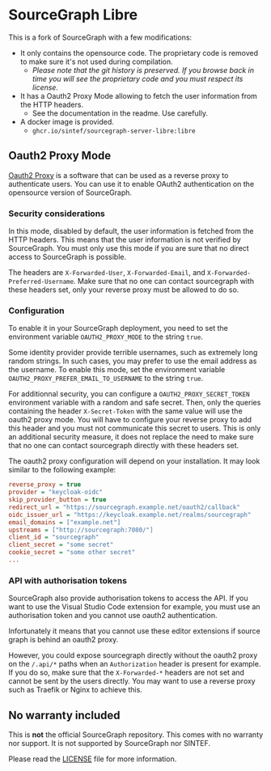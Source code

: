 # SourceGraph Libre

This is a fork of SourceGraph with a few modifications:

 - It only contains the opensource code. The proprietary code is removed to make sure it's not used during compilation.
   - *Please note that the git history is preserved. If you browse back in time you will see the proprietary code and you must respect its license.*
 - It has a Oauth2 Proxy Mode allowing to fetch the user information from the HTTP headers.
   - See the documentation in the readme. Use carefully.
 - A docker image is provided.
   - `ghcr.io/sintef/sourcegraph-server-libre:libre`

## Oauth2 Proxy Mode

[Oauth2 Proxy](https://oauth2-proxy.github.io/oauth2-proxy/) is a software that can be used as a reverse proxy to authenticate users. You can use it to enable OAuth2 authentication on the opensource version of SourceGraph.

### Security considerations

In this mode, disabled by default, the user information is fetched from the HTTP headers. This means that the user information is not verified by SourceGraph. You must only use this mode if you are sure that no direct access to SourceGraph is possible.

The headers are `X-Forwarded-User`, `X-Forwarded-Email`, and `X-Forwarded-Preferred-Username`. Make sure that no one can contact sourcegraph with these headers set, only your reverse proxy must be allowed to do so.

### Configuration

To enable it in your SourceGraph deployment, you need to set the environment variable `OAUTH2_PROXY_MODE` to the string `true`.

Some identity provider provide terrible usernames, such as extremely long random strings. In such cases, you may prefer to use the email address as the username. To enable this mode, set the environment variable `OAUTH2_PROXY_PREFER_EMAIL_TO_USERNAME` to the string `true`.

For additionnal security, you can configure a `OAUTH2_PROXY_SECRET_TOKEN` environment variable with a random and safe secret. Then, only the queries containing the header `X-Secret-Token` with the same value will use the oauth2 proxy mode. You will have to configure your reverse proxy to add this header and you must not communicate this secret to users. This is only an additional security measure, it does not replace the need to make sure that no one can contact sourcegraph directly with these headers set.

The oauth2 proxy configuration will depend on your installation. It may look similar to the following example:

```ini
reverse_proxy = true
provider = "keycloak-oidc"
skip_provider_button = true
redirect_url = "https://sourcegraph.example.net/oauth2/callback"
oidc_issuer_url = "https://keycloak.example.net/realms/sourcegraph"
email_domains = ["example.net"]
upstreams = ["http://sourcegraph:7080/"]
client_id = "sourcegraph"
client_secret = "some secret"
cookie_secret = "some other secret"
...
```

### API with authorisation tokens

SourceGraph also provide authorisation tokens to access the API. If you want to use the Visual Studio Code extension for example, you must use an authorisation token and you cannot use oauth2 authentication.

Infortunately it means that you cannot use these editor extensions if source graph is behind an oauth2 proxy.

However, you could expose sourcegraph directly without the oauth2 proxy on the `/.api/*` paths when an `Authorization` header is present for example. If you do so, make sure that the `X-Forwarded-*` headers are not set and cannot be sent by the users directly. You may want to use a reverse proxy such as Traefik or Nginx to achieve this.

## No warranty included

This is **not** the official SourceGraph repository. This comes with no warranty nor support. It is not supported by SourceGraph nor SINTEF.

Please read the [LICENSE](LICENSE) file for more information.